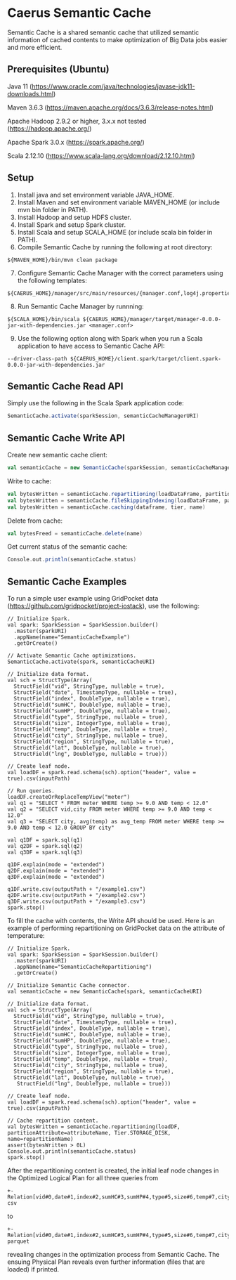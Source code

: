 # Caerus Semantic Cache
Semantic Cache is a shared semantic cache that utilized semantic information of cached contents to make optimization of Big Data jobs easier and more efficient.

## Prerequisites (Ubuntu)
Java 11 (https://www.oracle.com/java/technologies/javase-jdk11-downloads.html)

Maven 3.6.3 (https://maven.apache.org/docs/3.6.3/release-notes.html)

Apache Hadoop 2.9.2 or higher, 3.x.x not tested (https://hadoop.apache.org/)

Apache Spark 3.0.x (https://spark.apache.org/)

Scala 2.12.10 (https://www.scala-lang.org/download/2.12.10.html)

## Setup
1. Install java and set environment variable JAVA_HOME.
2. Install Maven and set environment variable MAVEN_HOME (or include mvn bin folder in PATH).
3. Install Hadoop and setup HDFS cluster.
4. Install Spark and setup Spark cluster.
5. Install Scala and setup SCALA_HOME (or include scala bin folder in PATH).
6. Compile Semantic Cache by running the following at root directory:
```
${MAVEN_HOME}/bin/mvn clean package
```
7. Configure Semantic Cache Manager with the correct parameters using the following templates:
```
${CAERUS_HOME}/manager/src/main/resources/{manager.conf,log4j.properties}.template
```
8. Run Semantic Cache Manager by runnning:
```
${SCALA_HOME}/bin/scala ${CAERUS_HOME}/manager/target/manager-0.0.0-jar-with-dependencies.jar <manager.conf>
```
9. Use the following option along with Spark when you run a Scala application to have access to Semantic Cache API:
```
--driver-class-path ${CAERUS_HOME}/client.spark/target/client.spark-0.0.0-jar-with-dependencies.jar
```

## Semantic Cache Read API
Simply use the following in the Scala Spark application code:
```scala
SemanticCache.activate(sparkSession, semanticCacheManagerURI)
```

## Semantic Cache Write API
Create new semantic cache client:
```scala
val semanticCache = new SemanticCache(sparkSession, semanticCacheManagerURI)
```

Write to cache:
```scala
val bytesWritten = semanticCache.repartitioning(loadDataFrame, partitionAttribute, tier, name)
val bytesWritten = semanticCache.fileSkippingIndexing(loadDataFrame, partitionAttribute, tier, name)
val bytesWritten = semanticCache.caching(dataframe, tier, name)
```

Delete from cache:
```scala
val bytesFreed = semanticCache.delete(name)
```

Get current status of the semantic cache:
```scala
Console.out.println(semanticCache.status)
```

## Semantic Cache Examples
To run a simple user example using GridPocket data (https://github.com/gridpocket/project-iostack), use the following:
```
// Initialize Spark.
val spark: SparkSession = SparkSession.builder()
  .master(sparkURI)
  .appName(name="SemanticCacheExample")
  .getOrCreate()

// Activate Semantic Cache optimizations.
SemanticCache.activate(spark, semanticCacheURI)

// Initialize data format.
val sch = StructType(Array(
  StructField("vid", StringType, nullable = true),
  StructField("date", TimestampType, nullable = true),
  StructField("index", DoubleType, nullable = true),
  StructField("sumHC", DoubleType, nullable = true),
  StructField("sumHP", DoubleType, nullable = true),
  StructField("type", StringType, nullable = true),
  StructField("size", IntegerType, nullable = true),
  StructField("temp", DoubleType, nullable = true),
  StructField("city", StringType, nullable = true),
  StructField("region", StringType, nullable = true),
  StructField("lat", DoubleType, nullable = true),
  StructField("lng", DoubleType, nullable = true)))

// Create leaf node.
val loadDF = spark.read.schema(sch).option("header", value = true).csv(inputPath)

// Run queries.
loadDF.createOrReplaceTempView("meter")
val q1 = "SELECT * FROM meter WHERE temp >= 9.0 AND temp < 12.0"
val q2 = "SELECT vid,city FROM meter WHERE temp >= 9.0 AND temp < 12.0"
val q3 = "SELECT city, avg(temp) as avg_temp FROM meter WHERE temp >= 9.0 AND temp < 12.0 GROUP BY city"

val q1DF = spark.sql(q1)
val q2DF = spark.sql(q2)
val q3DF = spark.sql(q3)

q1DF.explain(mode = "extended")
q2DF.explain(mode = "extended")
q3DF.explain(mode = "extended")

q1DF.write.csv(outputPath + "/example1.csv")
q2DF.write.csv(outputPath + "/example2.csv")
q3DF.write.csv(outputPath + "/example3.csv")
spark.stop()
```

To fill the cache with contents, the Write API should be used. Here is an example of performing repartitioning on GridPocket data on the attribute of temperature:
```
// Initialize Spark.
val spark: SparkSession = SparkSession.builder()
  .master(sparkURI)
  .appName(name="SemanticCacheRepartitioning")
  .getOrCreate()

// Initialize Semantic Cache connector.
val semanticCache = new SemanticCache(spark, semanticCacheURI)

// Initialize data format.
val sch = StructType(Array(
  StructField("vid", StringType, nullable = true),
  StructField("date", TimestampType, nullable = true),
  StructField("index", DoubleType, nullable = true),
  StructField("sumHC", DoubleType, nullable = true),
  StructField("sumHP", DoubleType, nullable = true),
  StructField("type", StringType, nullable = true),
  StructField("size", IntegerType, nullable = true),
  StructField("temp", DoubleType, nullable = true),
  StructField("city", StringType, nullable = true),
  StructField("region", StringType, nullable = true),
  StructField("lat", DoubleType, nullable = true),
   StructField("lng", DoubleType, nullable = true)))

// Create leaf node.
val loadDF = spark.read.schema(sch).option("header", value = true).csv(inputPath)

// Cache repartition content.
val bytesWritten = semanticCache.repartitioning(loadDF, partitionAttribute=attributeName, Tier.STORAGE_DISK, name=repartitionName)
assert(bytesWritten > 0L)
Console.out.println(semanticCache.status)
spark.stop()
```

After the repartitioning content is created, the initial leaf node changes in the Optimized Logical Plan for all three queries from
```
+- Relation[vid#0,date#1,index#2,sumHC#3,sumHP#4,type#5,size#6,temp#7,city#8,region#9,lat#10,lng#11] csv
```
to
```
+- Relation[vid#0,date#1,index#2,sumHC#3,sumHP#4,type#5,size#6,temp#7,city#8,region#9,lat#10,lng#11] parquet
```
revealing changes in the optimization process from Semantic Cache. The ensuing Physical Plan reveals even further information (files that are loaded) if printed.
